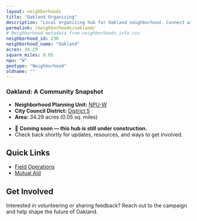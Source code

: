 ```yaml
---
layout: neighborhoods
title: "Oakland Organizing"
description: "Local organizing hub for Oakland neighborhood. Connect with field operations, mutual aid, and community organizing efforts."
permalink: /neighborhoods/oakland/
# Neighborhood metadata from neighborhoods_info.csv
neighborhood_id: 230
neighborhood_name: "Oakland"
acres: 34.29
square_miles: 0.05
npu: "W"
geotype: "Neighborhood"
oldname: ""
---
```


### **Oakland: A Community Snapshot**

  * **Neighborhood Planning Unit:** [NPU-W](https://www.atlantaga.gov/government/departments/city-planning/neighborhood-planning-units/neighborhood-and-npu-contacts)
  * **City Council District:** [District 5](https://citycouncil.atlantaga.gov/council-members)
  * **Area:** 34.29 acres (0.05 sq. miles)

- 🚧 **Coming soon — this hub is still under construction.**
- Check back shortly for updates, resources, and ways to get involved.

## Quick Links

- [Field Operations](./field-ops/)
- [Mutual Aid](./mutual-aid/)

## Get Involved

Interested in volunteering or sharing feedback? Reach out to the campaign and help shape the future of Oakland.
